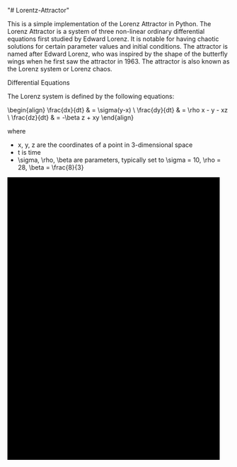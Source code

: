 "# Lorentz-Attractor" 

This is a simple implementation of the Lorenz Attractor in Python. The Lorenz Attractor is a system of three non-linear ordinary differential equations first studied by Edward Lorenz. It is notable for having chaotic solutions for certain parameter values and initial conditions. The attractor is named after Edward Lorenz, who was inspired by the shape of the butterfly wings when he first saw the attractor in 1963. The attractor is also known as the Lorenz system or Lorenz chaos.


Differential Equations

The Lorenz system is defined by the following equations:

\begin{align} \frac{dx}{dt} & = \sigma(y-x) \\ \frac{dy}{dt} & = \rho x - y - xz \\ \frac{dz}{dt} & = -\beta z + xy \end{align}

where

* x, y, z are the coordinates of a point in 3-dimensional space
* t is time
* \sigma, \rho, \beta are parameters, typically set to \sigma = 10, \rho = 28, \beta = \frac{8}{3}

![Lorenz Attractor](lorenz_attractor.gif)